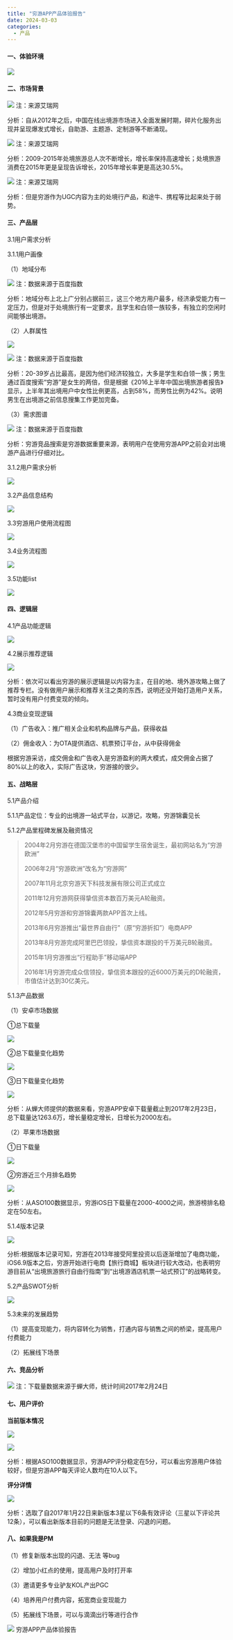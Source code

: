 ```yaml
---
title: "穷游APP产品体验报告"
date: 2024-03-03
categories:
  - 产品
---
```



#### 一、体验环境

<!-- more -->

![](../../../../assets/images/placeholder.png) 

#### 二、市场背景

![](../../../../assets/images/placeholder.png) 注：来源艾瑞网

分析：自从2012年之后，中国在线出境游市场进入全面发展时期，碎片化服务出现并呈现爆发式增长，自助游、主题游、定制游等不断涌现。

![](../../../../assets/images/placeholder.png) 注：来源艾瑞网

分析：2009-2015年处境旅游总人次不断增长，增长率保持高速增长；处境旅游消费在2015年更是呈现告诉增长，2015年增长率更是高达30.5%。

![](../../../../assets/images/placeholder.png) 注：来源艾瑞网

分析：但是穷游作为UGC内容为主的处境行产品，和途牛、携程等比起来处于弱势。

#### 三、产品层

3.1用户需求分析

3.1.1用户画像

（1）地域分布

![](../../../../assets/images/placeholder.png) 注：数据来源于百度指数

分析：地域分布上北上广分别占据前三，这三个地方用户最多，经济承受能力有一定压力，但是对于处境旅行有一定要求，且学生和白领一族较多，有独立的空闲时间能够出境游。

（2）人群属性

![](../../../../assets/images/placeholder.png) 

![](../../../../assets/images/placeholder.png) 注：数据来源于百度指数

分析：20-39岁占比最高，是因为他们经济较独立，大多是学生和白领一族；男生通过百度搜索“穷游”是女生的两倍，但是根据《2016上半年中国出境旅游者报告》显示，上半年其出境用户中女性比例更高，占到58%，而男性比例为42%。说明男生在出境游之前信息搜集工作更加完备。

（3）需求图谱

![](../../../../assets/images/placeholder.png) 注：数据来源于百度指数

分析：穷游竞品搜索是穷游数据重要来源，表明用户在使用穷游APP之前会对出境游产品进行仔细对比。

3.1.2用户需求分析

![](../../../../assets/images/placeholder.png) 

3.2产品信息结构

![](../../../../assets/images/placeholder.png) 

3.3穷游用户使用流程图

![](../../../../assets/images/placeholder.png) 

3.4业务流程图

![](../../../../assets/images/placeholder.png) 

3.5功能list

![](../../../../assets/images/placeholder.png) 

#### 四、逻辑层

4.1产品功能逻辑

![](../../../../assets/images/placeholder.png) 

4.2展示推荐逻辑

![](../../../../assets/images/placeholder.png) 

分析：依次可以看出穷游的展示逻辑是以内容为主，在目的地、境外游攻略上做了推荐专栏。没有做用户展示和推荐关注之类的东西，说明还没开始打造用户关系，暂时没有用户付费变现的倾向。

4.3商业变现逻辑

（1）广告收入：推广相关企业和机构品牌与产品，获得收益

（2）佣金收入：为OTA提供酒店、机票预订平台，从中获得佣金

根据穷游采访，成交佣金和广告收入是穷游盈利的两大模式，成交佣金占据了80%以上的收入，实际广告这块，穷游接的很少。

#### 五、战略层

5.1产品介绍

5.1.1产品定位：专业的出境游一站式平台，以游记，攻略，穷游锦囊见长

5.1.2产品里程碑发展及融资情况

> 2004年2月穷游在德国汉堡市的中国留学生宿舍诞生，最初网站名为“穷游欧洲”
> 
> 2006年2月“穷游欧洲”改名为“穷游网”
> 
> 2007年11月北京穷游天下科技发展有限公司正式成立
> 
> 2011年12月穷游网获得挚信资本数百万美元A轮融资。
> 
> 2012年5月穷游和穷游锦囊两款APP首次上线。
> 
> 2013年6月穷游推出“最世界自由行”（原“穷游折扣”）电商APP
> 
> 2013年8月穷游完成阿里巴巴领投，挚信资本跟投的千万美元B轮融资。
> 
> 2015年1月穷游推出“行程助手”移动端APP
> 
> 2016年1月穷游完成众信领投，挚信资本跟投的近6000万美元的D轮融资，市值估计达到30亿美元。

5.1.3产品数据

（1）安卓市场数据

①总下载量

![](../../../../assets/images/placeholder.png) 

②总下载量变化趋势

![](../../../../assets/images/placeholder.png) 

③日下载量变化趋势

![](../../../../assets/images/placeholder.png) 

分析：从蝉大师提供的数据来看，穷游APP安卓下载量截止到2017年2月23日，总下载量达1263.6万，增长量稳定增长，日增长为2000左右。

（2）苹果市场数据

①日下载量

![](../../../../assets/images/placeholder.png) 

②穷游近三个月排名趋势

![](../../../../assets/images/placeholder.png) 

分析：从ASO100数据显示，穷游iOS日下载量在2000-4000之间，旅游榜排名稳定在50左右。

5.1.4版本记录

![](../../../../assets/images/placeholder.png) 

分析:根据版本记录可知，穷游在2013年接受阿里投资以后逐渐增加了电商功能，iOS6.9版本之后，穷游开始进行电商【旅行商城】板块进行较大改动，也表明穷游目前从“出境旅游旅行自由行指南”到“出境游酒店机票一站式预订”的战略转变。

5.2产品SWOT分析

![](../../../../assets/images/placeholder.png) 

5.3未来的发展趋势

（1）提高变现能力，将内容转化为销售，打通内容与销售之间的桥梁，提高用户付费能力

（2）拓展线下场景

#### 六、竞品分析

![](../../../../assets/images/placeholder.png) 注：下载量数据来源于蝉大师，统计时间2017年2月24日

#### 七、用户评价

**当前版本情况**

![](../../../../assets/images/placeholder.png) 

![](../../../../assets/images/placeholder.png) 

分析：根据ASO100数据显示，穷游APP评分稳定在5分，可以看出穷游用户体验较好，但是穷游APP每天评论人数均在10人以下。

**评分详情**

![](../../../../assets/images/placeholder.png) 

分析：选取了自2017年1月22日来新版本3星以下6条有效评论（三星以下评论共12条），可以看出新版本目前的问题是无法登录、闪退的问题。

#### 八、如果我是PM

（1）修复新版本出现的闪退、无法 等bug

（2）增加小红点的使用，提高用户及时打开率

（3）邀请更多专业驴友KOL产出PGC

（4）培养用户付费内容，拓宽商业变现能力

（5）拓展线下场景，可以与滴滴出行等进行合作

![](../../../../assets/images/placeholder.png) 穷游APP产品体验报告